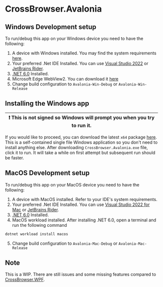 # CrossBrowser.Avalonia

## Windows Development setup

To run/debug this app on your Windows device you need to have the following:
1. A device with Windows installed. You may find the system requirements [here](https://learn.microsoft.com/en-us/visualstudio/releases/2022/system-requirements).
2. Your preferred .Net IDE Installed. You can use [Visual Studio 2022](https://visualstudio.microsoft.com/) or [JetBrains Rider](https://www.jetbrains.com/rider/).
3. [.NET 6.0](https://dotnet.microsoft.com/en-us/download/dotnet/6.0) Installed.
4. Microsoft Edge WebView2. You can download it [here](https://developer.microsoft.com/en-us/microsoft-edge/webview2/)
5. Change build configuration to `Avalonia-Win-Debug` or `Avalonia-Win-Release`


## Installing the Windows app
| :exclamation:  This is not signed so Windows will prompt you when you try to run it.   |
|-----------------------------------------|

If you would like to proceed, you can download the latest `x64` package [here](https://github.com/jeromemanzano/WebBrowser/releases/latest/CrossBrowser.Avalonia.exe). This is a self-contained single file Windows application so you don't need to install anything else. After downloading `CrossBrowser.Avalonia.exe` file, click it to run. It will take a while on first attempt but subsequent run should be faster.

## MacOS Development setup

To run/debug this app on your MacOS device you need to have the following:
1. A device with MacOS installed. Refer to your IDE's system requirements.
2. Your preferred .Net IDE Installed. You can use [Visual Studio 2022 for Mac](https://visualstudio.microsoft.com/vs/mac/) or [JetBrains Rider](https://www.jetbrains.com/rider/).
3. [.NET 6.0](https://dotnet.microsoft.com/en-us/download/dotnet/6.0) Installed.
4. MacOS workload installed. After installing .NET 6.0, open a terminal and run the following command 
```Bash
dotnet workload install macos 
```
5. Change build configuration to `Avalonia-Mac-Debug` or `Avalonia-Mac-Release`

## Note
This is a WIP. There are still issues and some missing features compared to [CrossBrowser.WPF](https://github.com/jeromemanzano/WebBrowser/tree/main/WebBrowser.WPF).